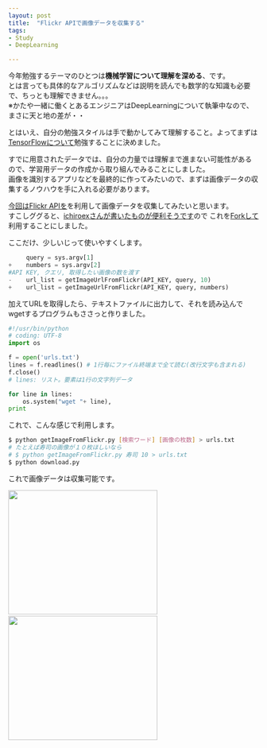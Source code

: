 ```yaml
---
layout: post
title:  "Flickr APIで画像データを収集する"
tags:
- Study
- DeepLearning

---
```

今年勉強するテーマのひとつは**機械学習について理解を深める**、です。  
とは言っても具体的なアルゴリズムなどは説明を読んでも数学的な知識も必要で、ちっとも理解できません。。。  
※かたや一緒に働くとあるエンジニアはDeepLearningについて執筆中なので、まさに天と地の差が・・

とはいえ、自分の勉強スタイルは手で動かしてみて理解すること。よってまずは[TensorFlowについて][TensorFlow]勉強することに決めました。

すでに用意されたデータでは、自分の力量では理解まで進まない可能性があるので、学習用データの作成から取り組んでみることにしました。  
画像を識別するアプリなどを最終的に作ってみたいので、まずは画像データの収集するノウハウを手に入れる必要があります。

[今回はFlickr APIを][FlickrDevelop]を利用して画像データを収集してみたいと思います。  
すこしググると、[ichiroexさんが書いたものが便利そうです](http://qiita.com/ichiroex/items/605fec47b3188b31bd53)ので
これを[Forkして](https://github.com/WataruSuzuki/getImageFromFlickr)利用することにしました。

ここだけ、少しいじって使いやすくします。

```diff:getImageFromFlickr.py
     query = sys.argv[1]
+    numbers = sys.argv[2]
#API KEY, クエリ, 取得したい画像の数を渡す
-    url_list = getImageUrlFromFlickr(API_KEY, query, 10)
+    url_list = getImageUrlFromFlickr(API_KEY, query, numbers)
```

加えてURLを取得したら、テキストファイルに出力して、それを読み込んでwgetするプログラムもささっと作りました。

```python
#!/usr/bin/python
# coding: UTF-8
import os

f = open('urls.txt')
lines = f.readlines() # 1行毎にファイル終端まで全て読む(改行文字も含まれる)
f.close()
# lines: リスト。要素は1行の文字列データ

for line in lines:
    os.system("wget "+ line),
print
```

これで、こんな感じで利用します。

```bash
$ python getImageFromFlickr.py [検索ワード] [画像の枚数] > urls.txt
# たとえば寿司の画像が１０枚ほしいなら
# $ python getImageFromFlickr.py 寿司 10 > urls.txt
$ python download.py
```

これで画像データは収集可能です。

<div style="float:left;">
<a href="https://px.a8.net/svt/ejp?a8mat=2TIH2O+BUVTIQ+3GOM+60OXD" target="_blank" rel="nofollow">
<img border="0" width="300" height="250" alt="" src="https://www22.a8.net/svt/bgt?aid=170503152717&wid=001&eno=01&mid=s00000016159001011000&mc=1"></a>
<img border="0" width="1" height="1" src="https://www10.a8.net/0.gif?a8mat=2TIH2O+BUVTIQ+3GOM+60OXD" alt="">
</div>
<div style="float:left;">
<a href="https://px.a8.net/svt/ejp?a8mat=2TIH2O+BZ1UR6+50+35UAKX" target="_blank" rel="nofollow">
<img border="0" width="300" height="250" alt="" src="https://www29.a8.net/svt/bgt?aid=170503152724&wid=001&eno=01&mid=s00000000018019121000&mc=1"></a>
<img border="0" width="1" height="1" src="https://www15.a8.net/0.gif?a8mat=2TIH2O+BZ1UR6+50+35UAKX" alt="">
</div>


[TensorFlow]: https://www.tensorflow.org/
[FlickrDevelop]: https://www.flickr.com/services/api/
